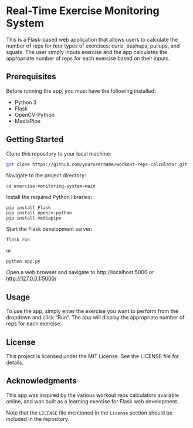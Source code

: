 # Real-Time Exercise Monitoring System

This is a Flask-based web application that allows users to calculate the number of reps for four types of exercises: curls, pushups, pullups, and squats. The user simply inputs exercise and the app calculates the appropriate number of reps for each exercise based on their inputs.

## Prerequisites

Before running the app, you must have the following installed:

* Python 3
* Flask
* OpenCV-Python
* MediaPipe

## Getting Started

Clone this repository to your local machine:

```bash
git clone https://github.com/yourusername/workout-reps-calculator.git
```

Navigate to the project directory:
```
cd exercise-monitoring-system-main
```

Install the required Python libraries:
```
pip install Flask
pip install opencv-python
pip install mediapipe
```
Start the Flask development server:

```
flask run
```
or 
```
python app.py
```
Open a web browser and navigate to http://localhost:5000 or http://127.0.0.1:5000/

## Usage
To use the app, simply enter the exercise you want to perform from the dropdown and click “Run”. The app will display the appropriate number of reps for each exercise.

## License
This project is licensed under the MIT License. See the LICENSE file for details.

## Acknowledgments
This app was inspired by the various workout reps calculators available online, and was built as a learning exercise for Flask web development.


Note that the `LICENSE` file mentioned in the `License` section should be included in the repository.

